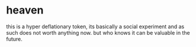 # heaven
this is a hyper deflationary token, its basically a social experiment and as such does not worth anything now. but who knows it can be valuable in the future.
